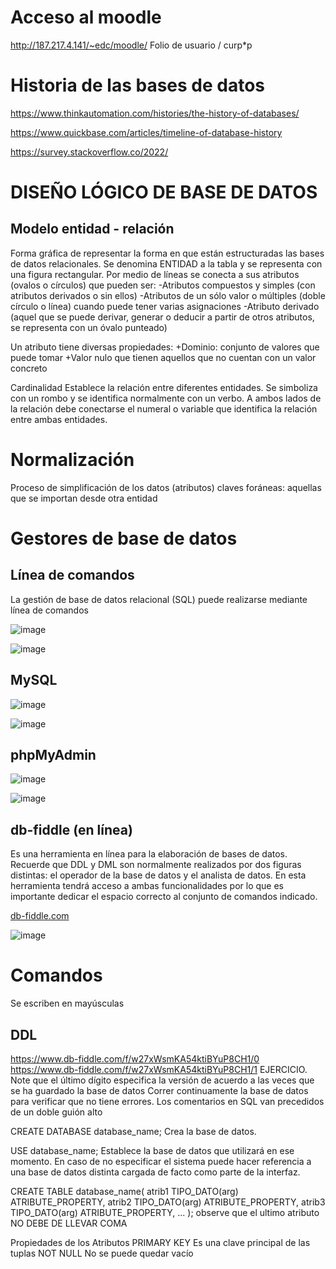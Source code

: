 # Acceso al moodle

http://187.217.4.141/~edc/moodle/
Folio de usuario / curp*p

# Historia de las bases de datos

https://www.thinkautomation.com/histories/the-history-of-databases/

https://www.quickbase.com/articles/timeline-of-database-history

https://survey.stackoverflow.co/2022/

# DISEÑO LÓGICO DE BASE DE DATOS

## Modelo entidad - relación

Forma gráfica de representar la forma en que están estructuradas las bases de datos relacionales.
Se denomina ENTIDAD a la tabla y se representa con una figura rectangular.
Por medio de líneas se conecta a sus atributos (ovalos o círculos) que pueden ser:
-Atributos compuestos y simples (con atributos derivados o sin ellos)
-Atributos de un sólo valor o múltiples (doble círculo o línea) cuando puede tener varias asignaciones
-Atributo derivado (aquel que se puede derivar, generar o deducir a partir de otros atributos, se representa con un óvalo punteado)

Un atributo tiene diversas propiedades:
+Dominio: conjunto de valores que puede tomar
+Valor nulo que tienen aquellos que no cuentan con un valor concreto

Cardinalidad
Establece la relación entre diferentes entidades. Se simboliza con un rombo y se identifica normalmente con un verbo.
A ambos lados de la relación debe conectarse el numeral o variable que identifica la relación entre ambas entidades.


# Normalización 

Proceso de simplificación de los datos (atributos)
claves foráneas: aquellas que se importan desde otra entidad


# Gestores de base de datos

## Línea de comandos

La gestión de base de datos relacional (SQL) puede realizarse mediante línea de comandos

![image](https://user-images.githubusercontent.com/20374059/200018033-32665c2b-00af-42f7-a3a0-873f3a37773f.png)

![image](https://user-images.githubusercontent.com/20374059/200018197-cfb00953-5846-43a9-b52a-a29679feea61.png)

## MySQL

![image](https://user-images.githubusercontent.com/20374059/200018424-9b1896e2-3b30-4623-a9af-732c430659c3.png)

![image](https://user-images.githubusercontent.com/20374059/200018611-474887ad-0124-461a-aa3d-8182fbd358a9.png)

## phpMyAdmin

![image](https://user-images.githubusercontent.com/20374059/200018538-e32c3edd-2ee5-4e46-a22c-2d7efa3567db.png)

![image](https://user-images.githubusercontent.com/20374059/200019066-905153b3-28c7-4f1e-8a9c-d06a2c5b950e.png)

## db-fiddle (en línea)

Es una herramienta en línea para la elaboración de bases de datos. Recuerde que DDL y DML son normalmente realizados por dos figuras distintas: el operador de la base de datos y el analista de datos. En esta herramienta tendrá acceso a ambas funcionalidades por lo que es importante dedicar el espacio correcto al conjunto de comandos indicado.

[db-fiddle.com](https://www.db-fiddle.com)

![image](https://user-images.githubusercontent.com/20374059/200021627-7c8c73bc-23ab-4b43-973b-f53fa3ca7a94.png)

# Comandos

Se escriben en mayúsculas

## DDL

https://www.db-fiddle.com/f/w27xWsmKA54ktiBYuP8CH1/0 
https://www.db-fiddle.com/f/w27xWsmKA54ktiBYuP8CH1/1
EJERCICIO. Note que el último dígito especifica la versión de acuerdo a las veces que se ha guardado la base de datos
Correr continuamente la base de datos para verificar que no tiene errores.
Los comentarios en SQL van precedidos de un doble guión alto


CREATE DATABASE database_name;
Crea la base de datos.

USE database_name;
Establece la base de datos que utilizará en ese momento. En caso de no especificar el sistema puede hacer referencia a una base de datos distinta cargada de facto como parte de la interfaz.

CREATE TABLE database_name(
  atrib1 TIPO_DATO(arg) ATRIBUTE_PROPERTY,
  atrib2 TIPO_DATO(arg) ATRIBUTE_PROPERTY,
  atrib3 TIPO_DATO(arg) ATRIBUTE_PROPERTY,
  ...
  );
observe que el ultimo atributo NO DEBE DE LLEVAR COMA

Propiedades de los Atributos
PRIMARY KEY   Es una clave principal de las tuplas
NOT NULL      No se puede quedar vacío






